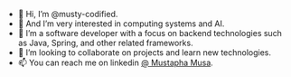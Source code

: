 - 👋 Hi, I’m @musty-codified.
- 👀 And I’m very interested in computing systems and AI.
- 🌱 I’m a software developer with a focus on backend technologies such as Java, Spring, and other related frameworks.
- 💞️ I’m looking to collaborate on projects and learn new technologies.
- 📫 You can reach me on linkedin [@ Mustapha Musa](https://www.linkedin.com/in/mustapha-musa/).

<!---
musty-codified/musty-codified is a ✨ special ✨ repository because its `README.md` (this file) appears on your GitHub profile.
You can click the Preview link to take a look at your changes.
--->

